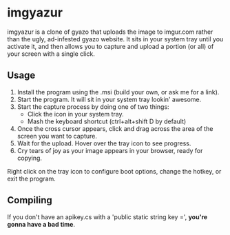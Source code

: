 imgyazur
========

imgyazur is a clone of gyazo that uploads the image to imgur.com rather than the ugly, ad-infested gyazo website.
It sits in your system tray until you activate it, and then allows you to capture and upload a portion (or all) of your screen with a single click.

Usage
-----

1. Install the program using the .msi (build your own, or ask me for a link).
2. Start the program. It will sit in your system tray lookin' awesome.
3. Start the capture process by doing one of two things:
    * Click the icon in your system tray.
    * Mash the keyboard shortcut (ctrl+alt+shift D by default)
4. Once the cross cursor appears, click and drag across the area of the screen you want to capture.
5. Wait for the upload. Hover over the tray icon to see progress.
6. Cry tears of joy as your image appears in your browser, ready for copying.

Right click on the tray icon to configure boot options, change the hotkey, or exit the program.

Compiling
---------

If you don't have an apikey.cs with a 'public static string key =', **you're gonna have a bad time**.